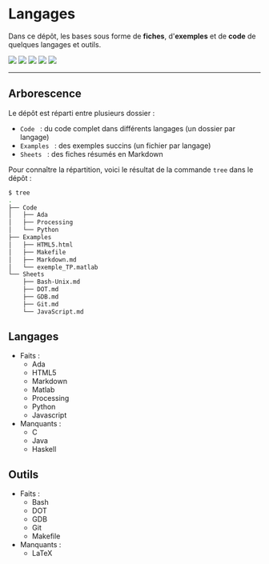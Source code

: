 # Langages

Dans ce dépôt, les bases sous forme de **fiches**, d'**exemples** et de **code** de quelques langages et outils.

![](https://img.shields.io/badge/Language-French-blue) ![](https://img.shields.io/badge/status-In_progress-green) ![](https://img.shields.io/github/last-commit/Relex12/Languages) ![](https://img.shields.io/github/repo-size/Relex12/Languages) ![](https://img.shields.io/github/languages/count/Relex12/Languages)

---

## Arborescence

Le dépôt est réparti entre plusieurs dossier :

* `Code ` : du code complet dans différents langages (un dossier par langage)
* `Examples ` : des exemples succins (un fichier par langage)
* `Sheets ` : des fiches résumés en Markdown

Pour connaître la répartition, voici le résultat de la commande `tree` dans le dépôt :

``` bash
$ tree
.
├── Code
│   ├── Ada
│   ├── Processing
│   └── Python
├── Examples
│   ├── HTML5.html
│   ├── Makefile
│   ├── Markdown.md
│   └── exemple_TP.matlab
└── Sheets
    ├── Bash-Unix.md
    ├── DOT.md
    ├── GDB.md
    ├── Git.md
    └── JavaScript.md
```

## Langages

* Faits :
  * Ada
  * HTML5
  * Markdown
  * Matlab
  * Processing
  * Python
  * Javascript
* Manquants :
  * C
  * Java
  * Haskell

## Outils

* Faits :
  * Bash
  * DOT
  * GDB
  * Git
  * Makefile
* Manquants :
  * LaTeX
